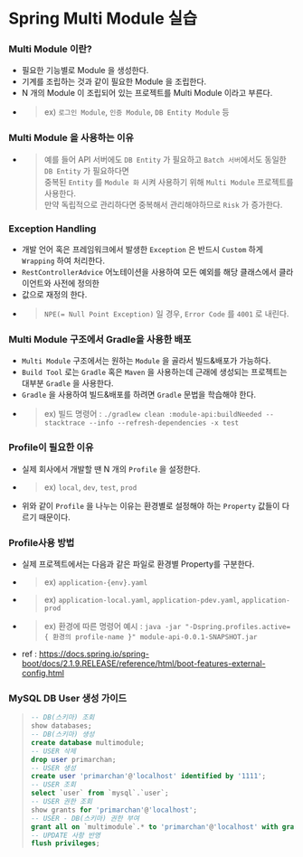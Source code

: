 # Spring Multi Module 실습

### Multi Module 이란?
- 필요한 기능별로 Module 을 생성한다.
- 기계를 조립하는 것과 같이 필요한 Module 을 조립한다.
- N 개의 Module 이 조립되어 있는 프로젝트를 Multi Module 이라고 부른다.
- > ex) `로그인 Module`, `인증 Module`, `DB Entity Module` 등

### Multi Module 을 사용하는 이유
- > 예를 들어 API 서버에도 `DB Entity` 가 필요하고 `Batch 서버`에서도 동일한 `DB Entity` 가 필요하다면  
  > 중복된 `Entity` 를 `Module 화` 시켜 사용하기 위해 `Multi Module` 프로젝트를 사용한다.  
  > 만약 독립적으로 관리하다면 중복해서 관리해야하므로 `Risk` 가 증가한다.

### Exception Handling
- 개발 언어 혹은 프레임워크에서 발생한 `Exception` 은 반드시 `Custom` 하게 `Wrapping` 하여 처리한다.  
- `RestControllerAdvice` 어노테이션을 사용하여 모든 예외를 해당 클래스에서 클라이언트와 사전에 정의한  
- 값으로 재정의 한다.
- > `NPE(= Null Point Exception)` 일 경우, `Error Code` 를 `4001` 로 내린다.

### Multi Module 구조에서 Gradle을 사용한 배포
- `Multi Module` 구조에서는 원하는 `Module` 을 골라서 빌드&배포가 가능하다.
- `Build Tool` 로는 `Gradle` 혹은 `Maven` 을 사용하는데 근래에 생성되는 프로젝트는 대부분 `Gradle` 을 사용한다.
- `Gradle` 을 사용하여 빌드&배포를 하려면 `Gradle` 문법을 학습해야 한다.
- > ex) 빌드 명령어 : `./gradlew clean :module-api:buildNeeded --stacktrace --info --refresh-dependencies -x test`

### Profile이 필요한 이유
- 실제 회사에서 개발할 땐 N 개의 `Profile` 을 설정한다.
- > ex) `local`, `dev`, `test`, `prod`
- 위와 같이 `Profile` 을 나누는 이유는 환경별로 설정해야 하는 `Property` 값들이 다르기 때문이다.

### Profile사용 방법
- 실제 프로젝트에서는 다음과 같은 파일로 환경별 Property를 구분한다.
- > ex) `application-{env}.yaml`
- > ex) `application-local.yaml`, `application-pdev.yaml`, `application-prod`
- > ex) 환경에 따른 명령어 예시 : `java -jar "-Dspring.profiles.active={ 환경의 profile-name }" module-api-0.0.1-SNAPSHOT.jar`
- ref : https://docs.spring.io/spring-boot/docs/2.1.9.RELEASE/reference/html/boot-features-external-config.html

### MySQL DB User 생성 가이드
> ```sql
> -- DB(스키마) 조회
> show databases;  
> -- DB(스키마) 생성
> create database multimodule;  
> -- USER 삭제
> drop user primarchan;  
> -- USER 생성
> create user 'primarchan'@'localhost' identified by '1111';  
> -- USER 조회
> select `user` from `mysql`.`user`;  
> -- USER 권한 조회
> show grants for 'primarchan'@'localhost';
> -- USER - DB(스키마) 권한 부여
> grant all on `multimodule`.* to 'primarchan'@'localhost' with grant option;
> -- UPDATE 사항 반영
> flush privileges;
> ```
 
